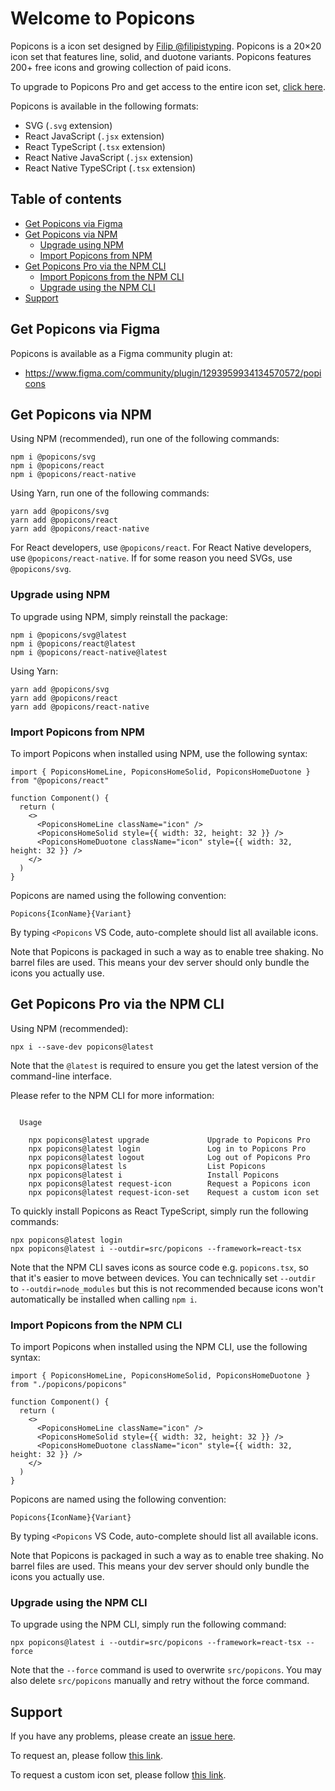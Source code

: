 # Welcome to Popicons

Popicons is a icon set designed by [Filip @filipistyping](https://x.com/filipistyping). Popicons is a 20×20 icon set that features line, solid, and duotone variants. Popicons features 200+ free icons and growing collection of paid icons.

To upgrade to Popicons Pro and get access to the entire icon set, [click here](https://popicons.cc).

Popicons is available in the following formats:

- SVG (`.svg` extension)
- React JavaScript (`.jsx` extension)
- React TypeScript (`.tsx` extension)
- React Native JavaScript (`.jsx` extension)
- React Native TypeSCript (`.tsx` extension)

## Table of contents

- [Get Popicons via Figma](#get-popicons-via-figma)
- [Get Popicons via NPM](#get-popicons-via-npm)
  - [Upgrade using NPM](#upgrade-using-npm)
  - [Import Popicons from NPM](#import-popicons-from-npm)
- [Get Popicons Pro via the NPM CLI](#get-popicons-pro-via-the-npm-cli)
  - [Import Popicons from the NPM CLI](#import-popicons-from-the-npm-cli)
  - [Upgrade using the NPM CLI](#upgrade-using-the-npm-cli)
- [Support](#support)

## Get Popicons via Figma

Popicons is available as a Figma community plugin at:

- https://www.figma.com/community/plugin/1293959934134570572/popicons

## Get Popicons via NPM

Using NPM (recommended), run one of the following commands:

```
npm i @popicons/svg
npm i @popicons/react
npm i @popicons/react-native
```

Using Yarn, run one of the following commands:

```
yarn add @popicons/svg
yarn add @popicons/react
yarn add @popicons/react-native
```

For React developers, use `@popicons/react`. For React Native developers, use `@popicons/react-native`. If for some reason you need SVGs, use `@popicons/svg`.

### Upgrade using NPM

To upgrade using NPM, simply reinstall the package:

```
npm i @popicons/svg@latest
npm i @popicons/react@latest
npm i @popicons/react-native@latest
```

Using Yarn:

```
yarn add @popicons/svg
yarn add @popicons/react
yarn add @popicons/react-native
```

### Import Popicons from NPM

To import Popicons when installed using NPM, use the following syntax:

```tsx
import { PopiconsHomeLine, PopiconsHomeSolid, PopiconsHomeDuotone } from "@popicons/react"

function Component() {
  return (
    <>
      <PopiconsHomeLine className="icon" />
      <PopiconsHomeSolid style={{ width: 32, height: 32 }} />
      <PopiconsHomeDuotone className="icon" style={{ width: 32, height: 32 }} />
    </>
  )
}
```

Popicons are named using the following convention:

```
Popicons{IconName}{Variant}
```

By typing `<Popicons` VS Code, auto-complete should list all available icons.

Note that Popicons is packaged in such a way as to enable tree shaking. No barrel files are used. This means your dev server should only bundle the icons you actually use.

## Get Popicons Pro via the NPM CLI

Using NPM (recommended):

```
npx i --save-dev popicons@latest
```

Note that the `@latest` is required to ensure you get the latest version of the command-line interface.

Please refer to the NPM CLI for more information:

```

  Usage

    npx popicons@latest upgrade             Upgrade to Popicons Pro
    npx popicons@latest login               Log in to Popicons Pro
    npx popicons@latest logout              Log out of Popicons Pro
    npx popicons@latest ls                  List Popicons
    npx popicons@latest i                   Install Popicons
    npx popicons@latest request-icon        Request a Popicons icon
    npx popicons@latest request-icon-set    Request a custom icon set

```

To quickly install Popicons as React TypeScript, simply run the following commands:

```
npx popicons@latest login
npx popicons@latest i --outdir=src/popicons --framework=react-tsx
```

Note that the NPM CLI saves icons as source code e.g. `popicons.tsx`, so that it's easier to move between devices. You can technically set `--outdir` to `--outdir=node_modules` but this is not recommended because icons won't automatically be installed when calling `npm i`.

### Import Popicons from the NPM CLI

To import Popicons when installed using the NPM CLI, use the following syntax:

```tsx
import { PopiconsHomeLine, PopiconsHomeSolid, PopiconsHomeDuotone } from "./popicons/popicons"

function Component() {
  return (
    <>
      <PopiconsHomeLine className="icon" />
      <PopiconsHomeSolid style={{ width: 32, height: 32 }} />
      <PopiconsHomeDuotone className="icon" style={{ width: 32, height: 32 }} />
    </>
  )
}
```

Popicons are named using the following convention:

```
Popicons{IconName}{Variant}
```

By typing `<Popicons` VS Code, auto-complete should list all available icons.

Note that Popicons is packaged in such a way as to enable tree shaking. No barrel files are used. This means your dev server should only bundle the icons you actually use.

### Upgrade using the NPM CLI

To upgrade using the NPM CLI, simply run the following command:

```
npx popicons@latest i --outdir=src/popicons --framework=react-tsx --force
```

Note that the `--force` command is used to overwrite `src/popicons`. You may also delete `src/popicons` manually and retry without the force command.

## Support

If you have any problems, please create an [issue here](https://github.com/uxthings/popicons/issues/new).

To request an, please follow [this link](https://popicons.lemonsqueezy.com/checkout/buy/422a00c5-611d-46fc-aa4c-8d6176347fd1).

To request a custom icon set, please follow [this link](https://cal.com/uxthings/popicons).
